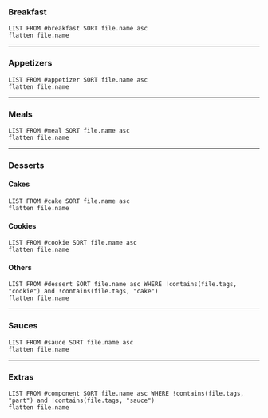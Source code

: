 ### Breakfast
```dataview
LIST FROM #breakfast SORT file.name asc
flatten file.name
```
---
### Appetizers
```dataview
LIST FROM #appetizer SORT file.name asc
flatten file.name
```
---
### Meals
```dataview
LIST FROM #meal SORT file.name asc
flatten file.name
```
---
### Desserts
#### Cakes
```dataview
LIST FROM #cake SORT file.name asc
flatten file.name
```
#### Cookies
```dataview
LIST FROM #cookie SORT file.name asc
flatten file.name
```
#### Others
```dataview
LIST FROM #dessert SORT file.name asc WHERE !contains(file.tags, "cookie") and !contains(file.tags, "cake")
flatten file.name
```
---
### Sauces
```dataview
LIST FROM #sauce SORT file.name asc
flatten file.name
```
---
### Extras
```dataview
LIST FROM #component SORT file.name asc WHERE !contains(file.tags, "part") and !contains(file.tags, "sauce")
flatten file.name
```